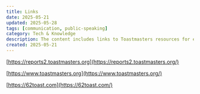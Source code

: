```yaml
---
title: Links
date: 2025-05-21
updated: 2025-05-28
tags: [communication, public-speaking]
category: Tech & Knowledge
description: The content includes links to Toastmasters resources for enhancing communication and public speaking skills.
created: 2025-05-21
---
```


[https://reports2.toastmasters.org](https://reports2.toastmasters.org/)

[https://www.toastmasters.org](https://www.toastmasters.org/)

[https://62toast.com](https://62toast.com/)
